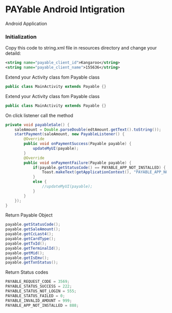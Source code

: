 # PAYable Android Intigration
Android Application

### Initialization
Copy this code to string.xml file in resources directory and change your detaild:
```xml
<string name="payable_client_id">Kangaroo</string>
<string name="payable_client_name">155636</string>
```

Extend your Activity class fom Payable class
```java
public class MainActivity extends Payable {}
```

Extend your Activity class fom Payable class
```java
public class MainActivity extends Payable {}
```

On click listener call the method 
```java
private void payableSale() {
    saleAmount = Double.parseDouble(edtAmount.getText().toString());
    startPayment(saleAmount, new PayableListener() {
        @Override
        public void onPaymentSuccess(Payable payable) {
            updateMyUI(payable);
        }
        @Override
        public void onPaymentFailure(Payable payable) {
            if(payable.getStatusCode() == PAYABLE_APP_NOT_INSTALLED) {
                Toast.makeText(getApplicationContext(), "PAYABLE_APP_NOT_INSTALLED", Toast.LENGTH_LONG).show();
            }
            else {
                //updateMyUI(payable);
            }
        }
    });
}
```

Return Payable Object
```java
payable.getStatusCode();
payable.getSaleAmount();
payable.getCcLast4();
payable.getCardType();
payable.getTxId();
payable.getTerminalId();
payable.getMid();
payable.getIsEmv();
payable.getTxnStatus();
```

Return Status codes
```java
PAYABLE_REQUEST_CODE = 3569;
PAYABLE_STATUS_SUCCESS = 222;
PAYABLE_STATUS_NOT_LOGIN = 555;
PAYABLE_STATUS_FAILED = 0;
PAYABLE_INVALID_AMOUNT = 999;
PAYABLE_APP_NOT_INSTALLED = 888;
```